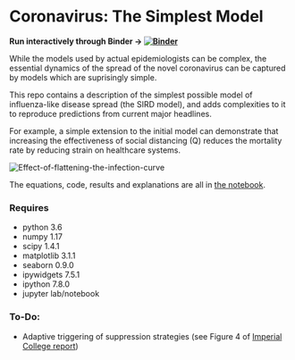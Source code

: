 # Coronavirus: The Simplest Model

**Run interactively through Binder -> [![Binder](https://mybinder.org/badge_logo.svg)](https://mybinder.org/v2/gh/TomNicholas/coronavirus/master?filepath=.%2Fblob%2Fmaster%2Fcovid-19_model.ipynb)**

While the models used by actual epidemiologists can be complex, the essential dynamics of the spread of the novel coronavirus can be captured by models which are suprisingly simple.

This repo contains a description of the simplest possible model of influenza-like disease spread (the SIRD model), and adds complexities to it to reproduce predictions from current major headlines.

For example, a simple extension to the initial model can demonstrate that increasing the effectiveness of social distancing (Q) reduces the mortality rate by reducing strain on healthcare systems.

![Effect-of-flattening-the-infection-curve](https://github.com/TomNicholas/coronavirus/blob/master/flatten-the-curve.png)


The equations, code, results and explanations are all in [the notebook](https://github.com/TomNicholas/coronavirus/blob/master/covid-19_model.ipynb).


### Requires

- python 3.6
- numpy 1.17
- scipy 1.4.1
- matplotlib 3.1.1
- seaborn 0.9.0
- ipywidgets 7.5.1
- ipython 7.8.0
- jupyter lab/notebook


### To-Do:

- Adaptive triggering of suppression strategies (see Figure 4 of [Imperial College report](https://www.imperial.ac.uk/media/imperial-college/medicine/sph/ide/gida-fellowships/Imperial-College-COVID19-NPI-modelling-16-03-2020.pdf?fbclid=IwAR1j0zcv_htn0A6OHNGhDkV5Facsz_jLVJxYtel7MEl1b7VvBsPgnkcXMAM))
